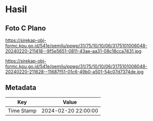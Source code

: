 # Hasil

## Foto C Plano

https://sirekap-obj-formc.kpu.go.id/541e/pemilu/ppwp/31/75/10/10/06/3175101006048-20240220-211418--9f5e5651-0811-43ae-aa31-08c18cca7431.jpg

https://sirekap-obj-formc.kpu.go.id/541e/pemilu/ppwp/31/75/10/10/06/3175101006048-20240220-211628--11687f51-01c6-49b0-a501-54c07d7374de.jpg


## Metadata

| Key        | Value               |
| ---------- | ------------------- |
| Time Stamp | 2024-02-20 22:00:00 |



